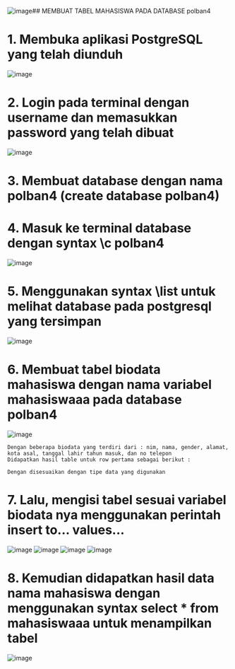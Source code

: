 ![image](https://github.com/raninurf/pertemuan1-basis-data/assets/148309195/8875a626-eb69-4786-893f-b72ec9396dc2)## MEMBUAT TABEL MAHASISWA PADA DATABASE polban4
# 1. Membuka aplikasi PostgreSQL yang telah diunduh
![image](https://github.com/raninurf/pertemuan1-basis-data/assets/148309195/9c391ae0-8c55-4129-b587-997fdc30df34)
# 2. Login pada terminal dengan username dan memasukkan password yang telah dibuat
![image](https://github.com/raninurf/pertemuan1-basis-data/assets/148309195/c0f12437-fbcf-4dee-9bc0-ae7650d35f1c)
# 3. Membuat database dengan nama polban4 (create database polban4)
# 4. Masuk ke terminal database dengan syntax \c polban4
![image](https://github.com/raninurf/pertemuan1-basis-data/assets/148309195/addd8b28-967e-4ad9-acfb-02e3223f86e4)

# 5. Menggunakan syntax \list untuk melihat database pada postgresql yang tersimpan
![image](https://github.com/raninurf/pertemuan1-basis-data/assets/148309195/97a9254f-a1ba-4186-a323-115fc9f2c76a)

# 6. Membuat tabel biodata mahasiswa dengan nama variabel mahasiswaaa pada database polban4
![image](https://github.com/raninurf/pertemuan1-basis-data/assets/148309195/0ada7ec4-cba0-4068-b7dd-3abe01c7d8cc)

    Dengan beberapa biodata yang terdiri dari : nim, nama, gender, alamat, kota asal, tanggal lahir tahun masuk, dan no telepon 
    Didapatkan hasil table untuk row pertama sebagai berikut :

    Dengan disesuaikan dengan tipe data yang digunakan
# 7. Lalu, mengisi tabel sesuai variabel biodata nya menggunakan perintah insert to... values...
![image](https://github.com/raninurf/pertemuan1-basis-data/assets/148309195/078b9f61-68c9-4e94-a677-cc433ed7b92a)
![image](https://github.com/raninurf/pertemuan1-basis-data/assets/148309195/dbeef3b4-5160-4a9a-9ed2-e55103dc1e66)
![image](https://github.com/raninurf/pertemuan1-basis-data/assets/148309195/688dda22-0b47-4e43-bfe7-7caf588fa5fe)
![image](https://github.com/raninurf/pertemuan1-basis-data/assets/148309195/35939800-917a-49a7-aef8-86df9a2202d8)

# 8. Kemudian didapatkan hasil data nama mahasiswa dengan menggunakan syntax select * from mahasiswaaa untuk menampilkan tabel 
![image](https://github.com/raninurf/pertemuan1-basis-data/assets/148309195/4dca22d4-2615-487b-870d-04639e73c329)
